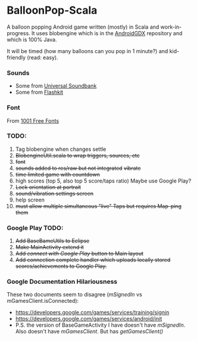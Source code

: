 # BalloonPop-Scala

A balloon popping Android game written (mostly) in Scala and work-in-progress. It uses blobengine
which is in the [AndroidGDX](https://github.com/adsgray/AndroidGDX) repository
and which is 100% Java.

It will be timed (how many balloons can you pop in 1 minute?) and kid-friendly
(read: easy).

### Sounds
* Some from [Universal Soundbank](http://eng.universal-soundbank.com/cartoons.htm)
* Some from [Flashkit](http://flashkit.com)

### Font
From [1001 Free Fonts](http://1001freefonts.com)


### TODO:
1. Tag blobengine when changes settle
2. ~~BlobengineUtil.scala to wrap triggers, sources, etc~~
3. ~~font~~
4. ~~sounds added to res/raw but not integrated~~ ~~vibrate~~
5. ~~time limited game with countdown~~
6. high scores (top 5, also top 5 score/taps ratio) Maybe use Google Play?
7. ~~Lock orientation at portrait~~
8. ~~sound/vibration settings screen~~
8. help screen
9. ~~must allow multiple simultaneous "live" Taps but requires Map-ping them~~

### Google Play TODO:
1. ~~Add BaseBameUtils to Eclipse~~
2. ~~Make MainActivity extend it~~
3. ~~Add _connect with Google Play_ button to Main layout~~
4. ~~Add connection complete handler which uploads locally stored
   scores/achievements to Google Play.~~

### Google Documentation Hilariousness
These two documents seem to disagree (_mSignedIn_ vs mGamesClient.isConnected):
* <https://developers.google.com/games/services/training/signin>
* <https://developers.google.com/games/services/android/init>
* P.S. the version of BaseGameActivity I have doesn't have _mSignedIn_. Also
  doesn't have _mGamesClient_. But has _getGamesClient()_
